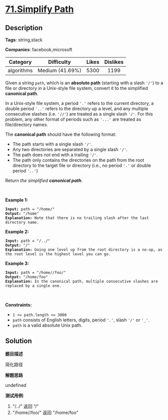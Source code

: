 # [71.Simplify Path](https://leetcode.com/problems/simplify-path/description/)

## Description

**Tags**: string,stack

**Companies**: facebook,microsoft

|  Category  |   Difficulty    | Likes | Dislikes |
| :--------: | :-------------: | :---: | :------: |
| algorithms | Medium (41.69%) | 5300  |   1199   |

<p>Given a string <code>path</code>, which is an <strong>absolute path</strong> (starting with a slash <code>&#39;/&#39;</code>) to a file or directory in a Unix-style file system, convert it to the simplified <strong>canonical path</strong>.</p>
<p>In a Unix-style file system, a period <code>&#39;.&#39;</code> refers to the current directory, a double period <code>&#39;..&#39;</code> refers to the directory up a level, and any multiple consecutive slashes (i.e. <code>&#39;//&#39;</code>) are treated as a single slash <code>&#39;/&#39;</code>. For this problem, any other format of periods such as <code>&#39;...&#39;</code> are treated as file/directory names.</p>
<p>The <strong>canonical path</strong> should have the following format:</p>
<ul>
  <li>The path starts with a single slash <code>&#39;/&#39;</code>.</li>
  <li>Any two directories are separated by a single slash <code>&#39;/&#39;</code>.</li>
  <li>The path does not end with a trailing <code>&#39;/&#39;</code>.</li>
  <li>The path only contains the directories on the path from the root directory to the target file or directory (i.e., no period <code>&#39;.&#39;</code> or double period <code>&#39;..&#39;</code>)</li>
</ul>
<p>Return <em>the simplified <strong>canonical path</strong></em>.</p>
<p>&nbsp;</p>
<p><strong class="example">Example 1:</strong></p>
<pre><code><strong>Input:</strong> path = &quot;/home/&quot;
<strong>Output:</strong> &quot;/home&quot;
<strong>Explanation:</strong> Note that there is no trailing slash after the last directory name.</code></pre>
<p><strong class="example">Example 2:</strong></p>
<pre><code><strong>Input:</strong> path = &quot;/../&quot;
<strong>Output:</strong> &quot;/&quot;
<strong>Explanation:</strong> Going one level up from the root directory is a no-op, as the root level is the highest level you can go.</code></pre>
<p><strong class="example">Example 3:</strong></p>
<pre><code><strong>Input:</strong> path = &quot;/home//foo/&quot;
<strong>Output:</strong> &quot;/home/foo&quot;
<strong>Explanation:</strong> In the canonical path, multiple consecutive slashes are replaced by a single one.</code></pre>
<p>&nbsp;</p>
<p><strong>Constraints:</strong></p>
<ul>
  <li><code>1 &lt;= path.length &lt;= 3000</code></li>
  <li><code>path</code> consists of English letters, digits, period <code>&#39;.&#39;</code>, slash <code>&#39;/&#39;</code> or <code>&#39;_&#39;</code>.</li>
  <li><code>path</code> is a valid absolute Unix path.</li>
</ul>

## Solution

**题目描述**

简化路径

**解题思路**

undefined

**测试用例**:

1. "/../" 返回 “/”
2. "/home//foo/" 返回 "/home/foo"

